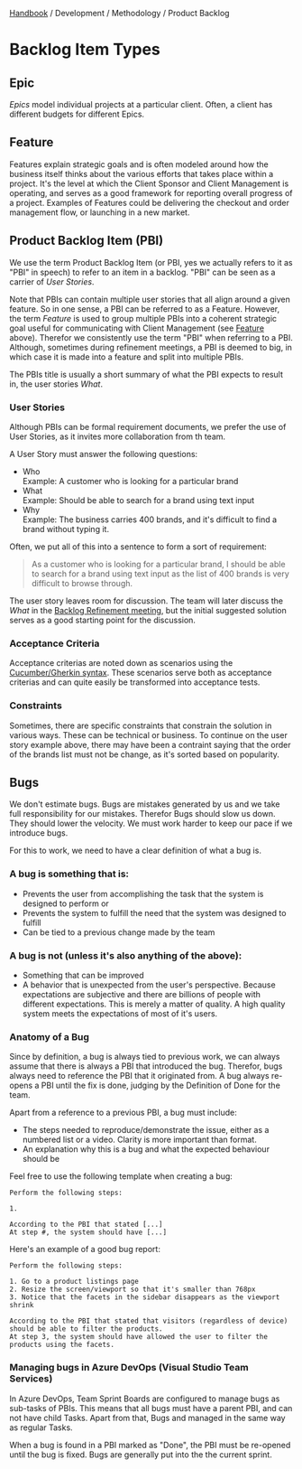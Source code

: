 [Handbook](../../README.md) / Development / Methodology / Product Backlog

# Backlog Item Types

## Epic

*Epics* model individual projects at a particular client. Often, a client has different budgets for different Epics.

## Feature

Features explain strategic goals and is often modeled around how the business itself thinks about the various efforts that takes place within a project. It's the level at which the Client Sponsor and Client Management is operating, and serves as a good framework for reporting overall progress of a project. Examples of Features could be delivering the checkout and order management flow, or launching in a new market.

## Product Backlog Item (PBI)

We use the term Product Backlog Item (or PBI, yes we actually refers to it as "PBI" in speech) to refer to an item in a backlog. "PBI" can be seen as a carrier of *User Stories*.

Note that PBIs can contain multiple user stories that all align around a given feature. So in one sense, a PBI can be referred to as a Feature. However, the term *Feature* is used to group multiple PBIs into a coherent strategic goal useful for communicating with Client Management (see [Feature](#feature) above). Therefor we consistently use the term "PBI" when referring to a PBI. Although, sometimes during refinement meetings, a PBI is deemed to big, in which case it is made into a feature and split into multiple PBIs.

The PBIs title is usually a short summary of what the PBI expects to result in, the user stories *What*.

### User Stories

Although PBIs can be formal requirement documents, we prefer the use of User Stories, as it invites more collaboration from th team.

A User Story must answer the following questions:

- Who\
Example: A customer who is looking for a particular brand
- What\
Example: Should be able to search for a brand using text input
- Why\
Example: The business carries 400 brands, and it's difficult to find a brand without typing it.

Often, we put all of this into a sentence to form a sort of requirement:

> As a customer who is looking for a particular brand, I should be able to search for a brand using text input as the list of 400 brands is very difficult to browse through.

The user story leaves room for discussion. The team will later discuss the *What* in the [Backlog Refinement meeting](backlog-refinement.md), but the initial suggested solution serves as a good starting point for the discussion.

### Acceptance Criteria

Acceptance criterias are noted down as scenarios using the [Cucumber/Gherkin syntax](https://docs.cucumber.io/gherkin/reference/). These scenarios serve both as acceptance criterias and can quite easily be transformed into acceptance tests.

### Constraints

Sometimes, there are specific constraints that constrain the solution in various ways. These can be technical or business. To continue on the user story example above, there may have been a contraint saying that the order of the brands list must not be change, as it's sorted based on popularity.

## Bugs

We don't estimate bugs. Bugs are mistakes generated by us and we take full responsibility for our mistakes. Therefor Bugs should slow us down. They should lower the velocity. We must work harder to keep our pace if we introduce bugs.

For this to work, we need to have a clear definition of what a bug is.

### A bug is something that is:

- Prevents the user from accomplishing the task that the system is designed to perform or
- Prevents the system to fulfill the need that the system was designed to fulfill
- Can be tied to a previous change made by the team

### A bug is not (unless it's also anything of the above):

- Something that can be improved
- A behavior that is unexpected from the user's perspective. Because expectations are subjective and there are billions of people with different expectations. This is merely a matter of quality. A high quality system meets the expectations of most of it's users.

### Anatomy of a Bug

Since by definition, a bug is always tied to previous work, we can always assume that there is always a PBI that introduced the bug. Therefor, bugs always need to reference the PBI that it originated from. A bug always re-opens a PBI until the fix is done, judging by the Definition of Done for the team.

Apart from a reference to a previous PBI, a bug must include:

- The steps needed to reproduce/demonstrate the issue, either as a numbered list or a video. Clarity is more important than format.
- An explanation why this is a bug and what the expected behaviour should be

Feel free to use the following template when creating a bug:

```
Perform the following steps:

1.

According to the PBI that stated [...]
At step #, the system should have [...]
```

Here's an example of a good bug report:

```
Perform the following steps:

1. Go to a product listings page
2. Resize the screen/viewport so that it's smaller than 768px
3. Notice that the facets in the sidebar disappears as the viewport shrink

According to the PBI that stated that visitors (regardless of device) should be able to filter the products.
At step 3, the system should have allowed the user to filter the products using the facets.
```

### Managing bugs in Azure DevOps (Visual Studio Team Services)

In Azure DevOps, Team Sprint Boards are configured to manage bugs as sub-tasks of PBIs. This means that all bugs must have a parent PBI, and can not have child Tasks. Apart from that, Bugs and managed in the same way as regular Tasks.

When a bug is found in a PBI marked as "Done", the PBI must be re-opened until the bug is fixed. Bugs are generally put into the the current sprint.